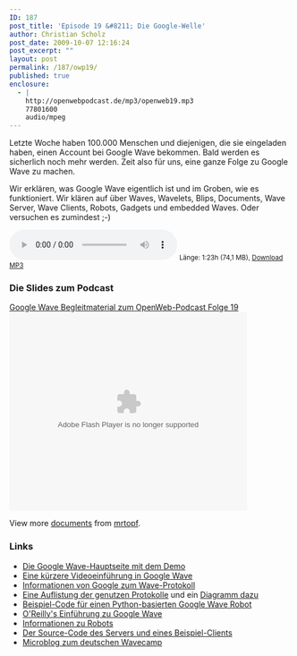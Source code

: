 ```yaml
---
ID: 187
post_title: 'Episode 19 &#8211; Die Google-Welle'
author: Christian Scholz
post_date: 2009-10-07 12:16:24
post_excerpt: ""
layout: post
permalink: /187/owp19/
published: true
enclosure:
  - |
    http://openwebpodcast.de/mp3/openweb19.mp3
    77801600
    audio/mpeg
---
```


Letzte Woche haben 100.000 Menschen und diejenigen, die sie eingeladen haben, einen Account bei Google Wave bekommen. Bald werden es sicherlich noch mehr werden. Zeit also für uns, eine ganze Folge zu Google Wave zu machen.

Wir erklären, was Google Wave eigentlich ist und im Groben, wie es funktioniert. Wir klären auf über Waves, Wavelets, Blips, Documents, Wave Server, Wave Clients, Robots, Gadgets und embedded Waves. Oder versuchen es zumindest ;-)

<audio controls>
  <source src="http://openwebpodcast.de/mp3/openweb19.mp3" type="audio/mpeg">
  Ihr Browser unterstützt diesen Audio-Player nicht.
</audio>
<small>Länge: 1:23h (74,1 MB), <a href="http://openwebpodcast.de/mp3/openweb19.mp3">Download MP3</a></small>

### Die Slides zum Podcast

[Google Wave Begleitmaterial zum OpenWeb-Podcast Folge 19](http://www.slideshare.net/mrtopf/google-wave-begleitmaterial-zum-openwebpodcast-folge-19-2143736 "Google Wave Begleitmaterial zum OpenWeb-Podcast Folge 19")<object style="margin:0px" classid="clsid:d27cdb6e-ae6d-11cf-96b8-444553540000" width="425" height="355" codebase="http://download.macromedia.com/pub/shockwave/cabs/flash/swflash.cab#version=6,0,40,0"><param name="allowFullScreen" value="true"><param name="allowScriptAccess" value="always"><param name="src" value="http://static.slidesharecdn.com/swf/ssplayer2.swf?doc=wavepres-091006130822-phpapp02&amp;stripped_title=google-wave-begleitmaterial-zum-openwebpodcast-folge-19-2143736"><param name="allowfullscreen" value="true"><embed style="margin:0px" type="application/x-shockwave-flash" width="425" height="355" src="http://static.slidesharecdn.com/swf/ssplayer2.swf?doc=wavepres-091006130822-phpapp02&amp;stripped_title=google-wave-begleitmaterial-zum-openwebpodcast-folge-19-2143736" allowscriptaccess="always" allowfullscreen="true"></object>

View more [documents](http://www.slideshare.net/) from [mrtopf](http://www.slideshare.net/mrtopf).

### Links

*   [Die Google Wave-Hauptseite mit dem Demo](http://wave.google.com)
*   [Eine kürzere Videoeinführung in Google Wave](http://www.youtube.com/watch?v=p6pgxLaDdQw)
*   [Informationen von Google zum Wave-Protokoll](http://waveprotocol.org)
*   [Eine Auflistung der genutzen Protokolle](http://bitworking.org/news/431/wave-first-thoughts) und ein [Diagramm dazu](http://cubiclemuses.com/cm/articles/2009/08/09/waves-web-of-protocols/)
*   [Beispiel-Code für einen Python-basierten Google Wave Robot](http://code.google.com/p/google-wave-resources/source/browse/trunk/samples/extensions/robots/python/yasr/smiley.py)
*   [O'Reilly's Einführung zu Google Wave](http://oreilly.com/web-development/excerpts/9780596806002/google-wave-intro.html)
*   [Informationen zu Robots](http://code.google.com/apis/wave/extensions/robots/index.html)
*   [Der Source-Code des Servers und eines Beispiel-Clients](http://code.google.com/p/wave-protocol/wiki/Installation)
*   [Microblog zum deutschen Wavecamp](http://wavecamp.soup.io)
